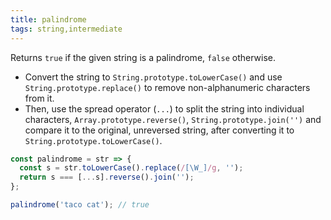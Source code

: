 ```yaml
---
title: palindrome
tags: string,intermediate
---
```


Returns `true` if the given string is a palindrome, `false` otherwise.

- Convert the string to `String.prototype.toLowerCase()` and use `String.prototype.replace()` to remove non-alphanumeric characters from it.
- Then, use the spread operator (`...`) to split the string into individual characters, `Array.prototype.reverse()`, `String.prototype.join('')` and compare it to the original, unreversed string, after converting it to `String.prototype.toLowerCase()`.

```js
const palindrome = str => {
  const s = str.toLowerCase().replace(/[\W_]/g, '');
  return s === [...s].reverse().join('');
};
```

```js
palindrome('taco cat'); // true
```